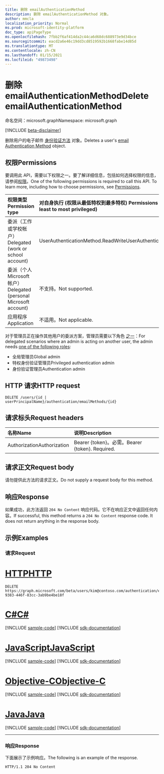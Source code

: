```yaml
---
title: 删除 emailAuthenticationMethod
description: 删除 emailAuthenticationMethod 对象。
author: mmcla
localization_priority: Normal
ms.prod: microsoft-identity-platform
doc_type: apiPageType
ms.openlocfilehash: 7fbb2f6af414da2c44ca6d68dc688973e9d34bce
ms.sourcegitcommit: eacd2a6e46c19dd3cd8519592b1668fabe14d85d
ms.translationtype: MT
ms.contentlocale: zh-CN
ms.lasthandoff: 01/15/2021
ms.locfileid: "49873498"
---
```

# <a name="delete-emailauthenticationmethod"></a><span data-ttu-id="2361c-103">删除 emailAuthenticationMethod</span><span class="sxs-lookup"><span data-stu-id="2361c-103">Delete emailAuthenticationMethod</span></span>
<span data-ttu-id="2361c-104">命名空间：microsoft.graph</span><span class="sxs-lookup"><span data-stu-id="2361c-104">Namespace: microsoft.graph</span></span>

[!INCLUDE [beta-disclaimer](../../includes/beta-disclaimer.md)]

<span data-ttu-id="2361c-105">删除用户的电子邮件 [身份验证方法](../resources/emailauthenticationmethod.md) 对象。</span><span class="sxs-lookup"><span data-stu-id="2361c-105">Deletes a user's [email Authentication Method](../resources/emailauthenticationmethod.md) object.</span></span>

## <a name="permissions"></a><span data-ttu-id="2361c-106">权限</span><span class="sxs-lookup"><span data-stu-id="2361c-106">Permissions</span></span>
<span data-ttu-id="2361c-p101">要调用此 API，需要以下权限之一。要了解详细信息，包括如何选择权限的信息，请参阅[权限](/graph/permissions-reference)。</span><span class="sxs-lookup"><span data-stu-id="2361c-p101">One of the following permissions is required to call this API. To learn more, including how to choose permissions, see [Permissions](/graph/permissions-reference).</span></span>

|<span data-ttu-id="2361c-109">权限类型</span><span class="sxs-lookup"><span data-stu-id="2361c-109">Permission type</span></span>|<span data-ttu-id="2361c-110">对自身执行 (权限从最低特权到最多特权) </span><span class="sxs-lookup"><span data-stu-id="2361c-110">Permissions acting on self (from least to most privileged)</span></span>|<span data-ttu-id="2361c-111">对他人的操作权限 (权限从最低特权级别) </span><span class="sxs-lookup"><span data-stu-id="2361c-111">Permissions acting on others (from least to most privileged)</span></span>|
|:---|:---|:--|
| <span data-ttu-id="2361c-112">委派（工作或学校帐户）</span><span class="sxs-lookup"><span data-stu-id="2361c-112">Delegated (work or school account)</span></span>     | <span data-ttu-id="2361c-113">UserAuthenticationMethod.ReadWrite</span><span class="sxs-lookup"><span data-stu-id="2361c-113">UserAuthenticationMethod.ReadWrite</span></span> | <span data-ttu-id="2361c-114">UserAuthenticationMethod.ReadWrite.All</span><span class="sxs-lookup"><span data-stu-id="2361c-114">UserAuthenticationMethod.ReadWrite.All</span></span> |
| <span data-ttu-id="2361c-115">委派（个人 Microsoft 帐户）</span><span class="sxs-lookup"><span data-stu-id="2361c-115">Delegated (personal Microsoft account)</span></span> | <span data-ttu-id="2361c-116">不支持。</span><span class="sxs-lookup"><span data-stu-id="2361c-116">Not supported.</span></span> | <span data-ttu-id="2361c-117">不支持。</span><span class="sxs-lookup"><span data-stu-id="2361c-117">Not supported.</span></span> |
| <span data-ttu-id="2361c-118">应用程序</span><span class="sxs-lookup"><span data-stu-id="2361c-118">Application</span></span>                            | <span data-ttu-id="2361c-119">不适用。</span><span class="sxs-lookup"><span data-stu-id="2361c-119">Not applicable.</span></span> | <span data-ttu-id="2361c-120">UserAuthenticationMethod.ReadWrite.All</span><span class="sxs-lookup"><span data-stu-id="2361c-120">UserAuthenticationMethod.ReadWrite.All</span></span> |

<span data-ttu-id="2361c-121">对于管理员正在操作其他用户的委派方案，管理员需要以下角色 [之一](/azure/active-directory/users-groups-roles/directory-assign-admin-roles#available-roles)：</span><span class="sxs-lookup"><span data-stu-id="2361c-121">For delegated scenarios where an admin is acting on another user, the admin needs [one of the following roles](/azure/active-directory/users-groups-roles/directory-assign-admin-roles#available-roles):</span></span>

* <span data-ttu-id="2361c-122">全局管理员</span><span class="sxs-lookup"><span data-stu-id="2361c-122">Global admin</span></span>
* <span data-ttu-id="2361c-123">特权身份验证管理员</span><span class="sxs-lookup"><span data-stu-id="2361c-123">Privileged authentication admin</span></span>
* <span data-ttu-id="2361c-124">身份验证管理员</span><span class="sxs-lookup"><span data-stu-id="2361c-124">Authentication admin</span></span>

## <a name="http-request"></a><span data-ttu-id="2361c-125">HTTP 请求</span><span class="sxs-lookup"><span data-stu-id="2361c-125">HTTP request</span></span>

<!-- {
  "blockType": "ignored"
}
-->
``` http
DELETE /users/{id | userPrincipalName}/authentication/emailMethods/{id}
```

## <a name="request-headers"></a><span data-ttu-id="2361c-126">请求标头</span><span class="sxs-lookup"><span data-stu-id="2361c-126">Request headers</span></span>
|<span data-ttu-id="2361c-127">名称</span><span class="sxs-lookup"><span data-stu-id="2361c-127">Name</span></span>|<span data-ttu-id="2361c-128">说明</span><span class="sxs-lookup"><span data-stu-id="2361c-128">Description</span></span>|
|:---|:---|
|<span data-ttu-id="2361c-129">Authorization</span><span class="sxs-lookup"><span data-stu-id="2361c-129">Authorization</span></span>|<span data-ttu-id="2361c-p102">Bearer {token}。必需。</span><span class="sxs-lookup"><span data-stu-id="2361c-p102">Bearer {token}. Required.</span></span>|

## <a name="request-body"></a><span data-ttu-id="2361c-132">请求正文</span><span class="sxs-lookup"><span data-stu-id="2361c-132">Request body</span></span>
<span data-ttu-id="2361c-133">请勿提供此方法的请求正文。</span><span class="sxs-lookup"><span data-stu-id="2361c-133">Do not supply a request body for this method.</span></span>

## <a name="response"></a><span data-ttu-id="2361c-134">响应</span><span class="sxs-lookup"><span data-stu-id="2361c-134">Response</span></span>

<span data-ttu-id="2361c-p103">如果成功，此方法返回 `204 No Content` 响应代码。它不在响应正文中返回任何内容。</span><span class="sxs-lookup"><span data-stu-id="2361c-p103">If successful, this method returns a `204 No Content` response code. It does not return anything in the response body.</span></span>

## <a name="examples"></a><span data-ttu-id="2361c-137">示例</span><span class="sxs-lookup"><span data-stu-id="2361c-137">Examples</span></span>

### <a name="request"></a><span data-ttu-id="2361c-138">请求</span><span class="sxs-lookup"><span data-stu-id="2361c-138">Request</span></span>

# <a name="http"></a>[<span data-ttu-id="2361c-139">HTTP</span><span class="sxs-lookup"><span data-stu-id="2361c-139">HTTP</span></span>](#tab/http)
<!-- {
  "blockType": "request",
  "name": "delete_emailauthenticationmethod"
}
-->
``` http
DELETE https://graph.microsoft.com/beta/users/kim@contoso.com/authentication/emailMethods/3ddfcfc8-9383-446f-83cc-3ab9be4be18f
```
# <a name="c"></a>[<span data-ttu-id="2361c-140">C#</span><span class="sxs-lookup"><span data-stu-id="2361c-140">C#</span></span>](#tab/csharp)
[!INCLUDE [sample-code](../includes/snippets/csharp/delete-emailauthenticationmethod-csharp-snippets.md)]
[!INCLUDE [sdk-documentation](../includes/snippets/snippets-sdk-documentation-link.md)]

# <a name="javascript"></a>[<span data-ttu-id="2361c-141">JavaScript</span><span class="sxs-lookup"><span data-stu-id="2361c-141">JavaScript</span></span>](#tab/javascript)
[!INCLUDE [sample-code](../includes/snippets/javascript/delete-emailauthenticationmethod-javascript-snippets.md)]
[!INCLUDE [sdk-documentation](../includes/snippets/snippets-sdk-documentation-link.md)]

# <a name="objective-c"></a>[<span data-ttu-id="2361c-142">Objective-C</span><span class="sxs-lookup"><span data-stu-id="2361c-142">Objective-C</span></span>](#tab/objc)
[!INCLUDE [sample-code](../includes/snippets/objc/delete-emailauthenticationmethod-objc-snippets.md)]
[!INCLUDE [sdk-documentation](../includes/snippets/snippets-sdk-documentation-link.md)]

# <a name="java"></a>[<span data-ttu-id="2361c-143">Java</span><span class="sxs-lookup"><span data-stu-id="2361c-143">Java</span></span>](#tab/java)
[!INCLUDE [sample-code](../includes/snippets/java/delete-emailauthenticationmethod-java-snippets.md)]
[!INCLUDE [sdk-documentation](../includes/snippets/snippets-sdk-documentation-link.md)]

---



### <a name="response"></a><span data-ttu-id="2361c-144">响应</span><span class="sxs-lookup"><span data-stu-id="2361c-144">Response</span></span>
<span data-ttu-id="2361c-145">下面展示了示例响应。</span><span class="sxs-lookup"><span data-stu-id="2361c-145">The following is an example of the response.</span></span>
<!-- {
  "blockType": "response",
  "truncated": true
}
-->
``` http
HTTP/1.1 204 No Content
```

